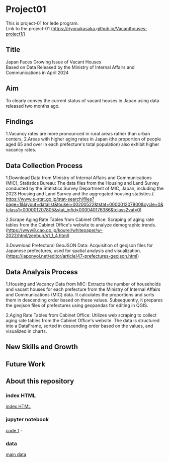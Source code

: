 # Project01
This is project-01 for lede program.
<br>
Link to the project-01 (https://riyonakasaka.github.io/Vacanthouses-project1/)

## Title
Japan Faces Growing Issue of Vacant Houses
<br>
Based on Data Released by the Ministry of Internal Affairs and Communications in April 2024

## Aim
To clearly convey the current status of vacant houses in Japan using data released two months ago.

## Findings
1.Vacancy rates are more pronounced in rural areas rather than urban centers.
2.Areas with higher aging rates in Japan (the proportion of people aged 65 and over in each prefecture's total population) also exhibit higher vacancy rates.

## Data Collection Process
1.Download Data from Ministry of Internal Affairs and Communications (MIC), Statistics Bureau: The data files from the Housing and Land Survey conducted by the Statistics Survey Department of MIC, Japan, including the 2023 Housing and Land Survey and the aggregated housing statistics.( https://www.e-stat.go.jp/stat-search/files?page=1&layout=datalist&toukei=00200522&tstat=000001207800&cycle=0&tclass1=000001207805&stat_infid=000040176386&tclass2val=0)

2.Scrape Aging Rate Tables from Cabinet Office: Scraping of aging rate tables from the Cabinet Office's website to analyze demographic trends.(https://www8.cao.go.jp/kourei/whitepaper/w-2022/html/zenbun/s1_1_4.html)

3.Download Prefectural GeoJSON Data: Acquisition of geojson files for Japanese prefectures, used for spatial analysis and visualization.(https://japonyol.net/editor/article/47-prefectures-geojson.html)

## Data Analysis Process
1.Housing and Vacancy Data from MIC: Extracts the number of households and vacant houses for each prefecture from the Ministry of Internal Affairs and Communications (MIC) data. It calculates the proportions and sorts them in descending order based on these values. Subsequently, it prepares the geojson files of prefectures using geopandas for editing in QGIS.

2.Aging Rate Tables from Cabinet Office: Utilizes web scraping to collect aging rate tables from the Cabinet Office's website. The data is structured into a DataFrame, sorted in descending order based on the values, and visualized in charts.

## New Skills and Growth

## Future Work

## About this repository

### index HTML
[index HTML]() 
### jupyter notebook
[code 1]() -  
### data 
[main data]() 
<br>
